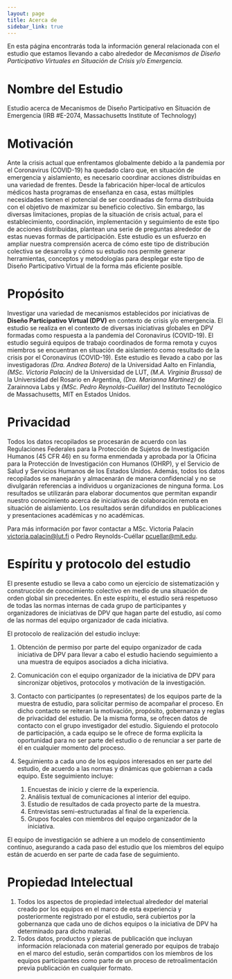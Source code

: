 ```yaml
---
layout: page
title: Acerca de
sidebar_link: true
---
```


<p class="message">
  En esta página encontrarás toda la información general relacionada con el estudio que estamos llevando a cabo alrededor de <i>Mecanismos de Diseño Participativo Virtuales en Situación de Crisis y/o Emergencia.</i>
</p>

# Nombre del Estudio
Estudio acerca de Mecanismos de Diseño Participativo en Situación de Emergencia
(IRB #E-2074, Massachusetts Institute of Technology)

# Motivación
Ante la crisis actual que enfrentamos globalmente debido a la pandemia por el Coronavirus (COVID-19) ha quedado claro que, en situación de emergencia y aislamiento, es necesario  coordinar acciones distribuidas en una variedad de frentes. Desde la fabricación híper-local de artículos médicos hasta programas de enseñanza en casa, estas múltiples necesidades tienen el potencial de ser coordinadas de forma distribuida con el objetivo de maximizar su beneficio colectivo. Sin embargo, las diversas limitaciones, propias de la situación de crisis actual, para el establecimiento, coordinación, implementación y seguimiento de este tipo de acciones distribuidas, plantean una serie de preguntas alrededor de estas nuevas formas de participación. Este estudio es un esfuerzo en ampliar nuestra comprensión acerca de cómo este tipo de distribución colectiva se desarrolla y cómo su estudio nos permite generar herramientas, conceptos y metodologías para desplegar este tipo de Diseño Participativo Virtual de la forma más eficiente posible.

# Propósito
Investigar una variedad de mecanismos establecidos por iniciativas de **Diseño Participativo Virtual (DPV)** en contexto de crisis y/o emergencia. El estudio se realiza en el contexto de diversas iniciativas globales en DPV formadas como respuesta a la pandemia del Coronavirus (COVID-19). El estudio seguirá equipos de trabajo coordinados de forma remota y cuyos miembros se encuentran en situación de aislamiento como resultado de la crisis por el Coronavirus (COVID-19).
Este estudio es llevado a cabo por las investigadoras *(Dra. Andrea Botero)* de la Universidad Aalto en Finlandia, *(MSc. Victoria Palacin)* de la Universidad de LUT, *(M.A. Virginia Brussa)* de la Universidad del Rosario en Argentina, *(Dra. Marianna Martinez)* de Zarainnova Labs y *(MSc. Pedro Reynolds-Cuéllar)* del Instituto Tecnológico de Massachusetts, MIT en Estados Unidos.

# Privacidad
Todos los datos recopilados se procesarán de acuerdo con las Regulaciones Federales para la Protección de Sujetos de Investigación Humanos (45 CFR 46) en su forma enmendada y aprobada por la Oficina para la Protección de Investigación con Humanos (OHRP), y el Servicio de Salud y Servicios Humanos de los Estados Unidos. Además, todos los datos recopilados se manejarán y almacenarán de manera confidencial y no se divulgarán referencias a individuos u organizaciones de ninguna forma. Los resultados se utilizarán para elaborar documentos que permitan expandir nuestro conocimiento acerca de iniciativas de colaboración remota en situación de aislamiento. Los resultados serán difundidos en publicaciones y presentaciones académicas y no académicas.

Para más información por favor contactar a MSc. Victoria Palacin [victoria.palacin@lut.fi](mailto:victoria.palacin@lut.fi) o Pedro Reynolds-Cuéllar [pcuellar@mit.edu](mailto:pcuellar@mit.edu).

# Espíritu y protocolo del estudio
El presente estudio se lleva a cabo como un ejercicio de sistematización y construcción de conocimiento colectivo en medio de una situación de orden global sin precedentes. En este espíritu, el estudio será respetuoso de todas las normas internas de cada grupo de participantes y organizadores de iniciativas de DPV que hagan parte del estudio, así como de las normas del equipo organizador de cada iniciativa.

El protocolo de realización del estudio incluye:
1. Obtención de permiso por parte del equipo organizador de cada iniciativa de DPV para llevar a cabo el estudio haciendo seguimiento a una muestra de equipos asociados a dicha iniciativa.
2. Comunicación con el equipo organizador de la iniciativa de DPV para sincronizar objetivos, protocolos y motivación de la investigación.
3. Contacto con participantes (o representates) de los equipos parte de la muestra de estudio, para solicitar permiso de acompañar el proceso. En dicho contacto se reiteran la motivación, propósito, gobernanza y reglas de privacidad del estudio. De la misma forma, se ofrecen datos de contacto con el grupo investigador del estudio. Siguiendo el protocolo de participación, a cada equipo se le ofrece de forma explícita la oportunidad para no ser parte del estudio o de renunciar a ser parte de él en cualquier momento del proceso.
4. Seguimiento a cada uno de los equipos interesados en ser parte del estudio, de acuerdo a las normas y dinámicas que gobiernan a cada equipo. Este seguimiento incluye:

    1. Encuestas de inicio y cierre de la experiencia.
    2. Análisis textual de comunicaciones al interior del equipo.
    3. Estudio de resultados de cada proyecto parte de la muestra.
    4. Entrevistas semi-estructuradas al final de la experiencia.
    5. Grupos focales con miembros del equipo organizador de la iniciativa.

El equipo de investigación se adhiere a un modelo de consentimiento continuo, asegurando a cada paso del estudio que los miembros del equipo están de acuerdo en ser parte de cada fase de seguimiento.

# Propiedad Intelectual
1. Todos los aspectos de propiedad intelectual alrededor del material creado por los equipos en el marco de esta experiencia y posteriormente registrado por el estudio, será cubiertos por la gobernanza que cada uno de dichos equipos o la iniciativa de DPV ha determinado para dicho material.
2. Todos datos, productos y piezas de publicación que incluyan información relacionada con material generado por equipos de trabajo en el marco del estudio, serán compartidos con los miembros de los equipos participantes como parte de un proceso de retroalimentación previa publicación en cualquier formato.
